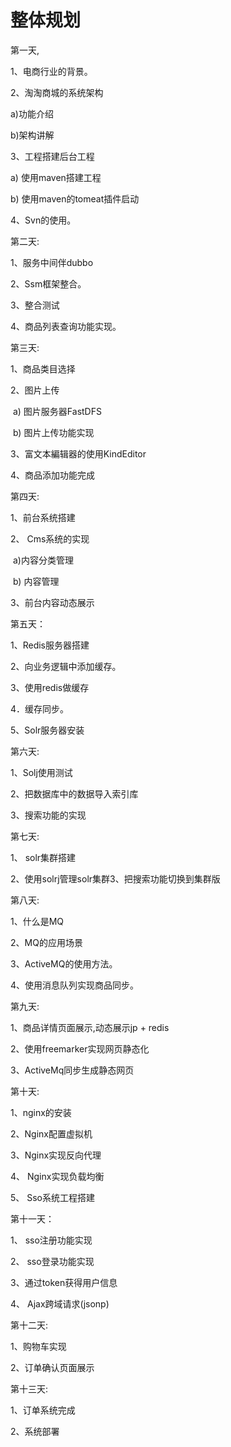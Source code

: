 # 整体规划

第一天,

1、电商行业的背景。

2、淘淘商城的系统架构

a)功能介绍

b)架构讲解

3、工程搭建后台工程

a) 使用maven搭建工程

b) 使用maven的tomeat插件启动

4、Svn的使用。

第二天:

1、服务中间伴dubbo

2、Ssm框架整合。

3、整合测试

4、商品列表查询功能实现。

第三天:

1、商品类目选择

2、图片上传

​	a) 图片服务器FastDFS

​	b) 图片上传功能实现

3、富文本編辑器的使用KindEditor

4、商品添加功能完成

第四天:

1、前台系统搭建

2、 Cms系统的实现

​	a)内容分类管理

​	b) 内容管理

3、前台内容动态展示

第五天：

1、Redis服务器搭建

2、向业务逻辑中添加缓存。

3、使用redis做缓存

4．缓存同步。

5、Solr服务器安装

第六天:

1、Solj使用测试

2、把数据库中的数据导入索引库

3、搜索功能的实现

第七天:

1、 solr集群搭建

2、使用solrj管理solr集群3、把搜索功能切换到集群版

第八天:

1、什么是MQ

2、MQ的应用场景

3、ActiveMQ的使用方法。

4、使用消息队列实现商品同步。

第九天:

1、商品详情页面展示,动态展示jp + redis

2、使用freemarker实现网页静态化

3、ActiveMq同步生成静态网页

第十天:

1、nginx的安装

2、Nginx配置虚拟机

3、Nginx实现反向代理

4、 Nginx实现负载均衡

5、 Sso系统工程搭建

第十一天：

1、 sso注册功能实现

2、 sso登录功能实现

3、通过token获得用户信息

4、 Ajax跨域请求(jsonp)

第十二天:

1、购物车实现

2、订单确认页面展示

第十三天:

1、订单系统完成

2、系统部署